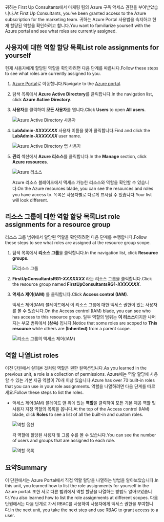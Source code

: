 <span data-ttu-id="e3a5a-101">귀하는 First Up Consultants에서 마케팅 팀의 Azure 구독 액세스 권한을 부여받았습니다.</span><span class="sxs-lookup"><span data-stu-id="e3a5a-101">At First Up Consultants, you've been granted access to the Azure subscription for the marketing team.</span></span> <span data-ttu-id="e3a5a-102">귀하는 Azure Portal 사용법을 숙지하고 현재 할당된 역할을 확인하려고 합니다.</span><span class="sxs-lookup"><span data-stu-id="e3a5a-102">You want to familiarize yourself with the Azure portal and see what roles are currently assigned.</span></span>

## <a name="list-role-assignments-for-yourself"></a><span data-ttu-id="e3a5a-103">사용자에 대한 역할 할당 목록</span><span class="sxs-lookup"><span data-stu-id="e3a5a-103">List role assignments for yourself</span></span>

<span data-ttu-id="e3a5a-104">현재 사용자에게 할당된 역할을 확인하려면 다음 단계를 따릅니다.</span><span class="sxs-lookup"><span data-stu-id="e3a5a-104">Follow these steps to see what roles are currently assigned to you.</span></span>

1. <span data-ttu-id="e3a5a-105">[Azure Portal](https://portal.azure.com/?azure-portal=true)로 이동합니다.</span><span class="sxs-lookup"><span data-stu-id="e3a5a-105">Navigate to the [Azure portal](https://portal.azure.com/?azure-portal=true).</span></span>

1. <span data-ttu-id="e3a5a-106">탐색 목록에서 **Azure Active Directory**를 클릭합니다.</span><span class="sxs-lookup"><span data-stu-id="e3a5a-106">In the navigation list, click **Azure Active Directory**.</span></span>

1. <span data-ttu-id="e3a5a-107">**사용자**를 클릭하여 **모든 사용자**를 엽니다.</span><span class="sxs-lookup"><span data-stu-id="e3a5a-107">Click **Users** to open **All users**.</span></span>

    ![Azure Active Directory 사용자](../media-draft/4-aad-all-users.png)

1. <span data-ttu-id="e3a5a-109">**LabAdmin-_XXXXXXX_** 사용자 이름을 찾아 클릭합니다.</span><span class="sxs-lookup"><span data-stu-id="e3a5a-109">Find and click the **LabAdmin-_XXXXXXX_** user name.</span></span>

    ![Azure Active Directory 랩 사용자](../media-draft/4-aad-all-users-lab.png)

1. <span data-ttu-id="e3a5a-111">**관리** 섹션에서 **Azure 리소스**를 클릭합니다.</span><span class="sxs-lookup"><span data-stu-id="e3a5a-111">In the **Manage** section, click **Azure resources**.</span></span>

    ![Azure 리소스](../media-draft/4-aad-user-azure-resources.png)

    <span data-ttu-id="e3a5a-113">Azure 리소스 블레이드에서 액세스 가능한 리소스와 역할을 확인할 수 있습니다.</span><span class="sxs-lookup"><span data-stu-id="e3a5a-113">On the Azure resources blade, you can see the resources and roles you have access to.</span></span> <span data-ttu-id="e3a5a-114">목록은 사용자별로 다르게 표시될 수 있습니다.</span><span class="sxs-lookup"><span data-stu-id="e3a5a-114">Your list will look different.</span></span>

## <a name="list-role-assignments-for-a-resource-group"></a><span data-ttu-id="e3a5a-115">리소스 그룹에 대한 역할 할당 목록</span><span class="sxs-lookup"><span data-stu-id="e3a5a-115">List role assignments for a resource group</span></span>

<span data-ttu-id="e3a5a-116">리소스 그룹 범위에서 할당된 역할을 확인하려면 다음 단계를 수행합니다.</span><span class="sxs-lookup"><span data-stu-id="e3a5a-116">Follow these steps to see what roles are assigned at the resource group scope.</span></span>

1. <span data-ttu-id="e3a5a-117">탐색 목록에서 **리소스 그룹**을 클릭합니다.</span><span class="sxs-lookup"><span data-stu-id="e3a5a-117">In the navigation list, click **Resource groups**.</span></span>

   ![리소스 그룹](../media-draft/4-resource-groups.png)

1. <span data-ttu-id="e3a5a-119">**FirstUpConsultantsRG1-_XXXXXXX_** 라는 리소스 그룹을 클릭합니다.</span><span class="sxs-lookup"><span data-stu-id="e3a5a-119">Click the resource group named **FirstUpConsultantsRG1-_XXXXXXX_**.</span></span>

1. <span data-ttu-id="e3a5a-120">**액세스 제어(IAM)** 를 클릭합니다.</span><span class="sxs-lookup"><span data-stu-id="e3a5a-120">Click **Access control (IAM)**.</span></span>

   <span data-ttu-id="e3a5a-121">액세스 제어(IAM) 블레이드에서 이 리소스 그룹에 대한 액세스 권한이 있는 사용자를 볼 수 있습니다.</span><span class="sxs-lookup"><span data-stu-id="e3a5a-121">On the Access control (IAM) blade, you can see who has access to this resource group.</span></span> <span data-ttu-id="e3a5a-122">일부 역할의 범위는 **이 리소스**이지만 나머지는 부모 범위에서 **(상속)** 됩니다.</span><span class="sxs-lookup"><span data-stu-id="e3a5a-122">Notice that some roles are scoped to **This resource** while others are **(Inherited)** from a parent scope.</span></span>

   ![리소스 그룹의 액세스 제어(IAM)](../media-draft/4-resource-group-access-control.png)

## <a name="list-roles"></a><span data-ttu-id="e3a5a-124">역할 나열</span><span class="sxs-lookup"><span data-stu-id="e3a5a-124">List roles</span></span>

<span data-ttu-id="e3a5a-125">이전 단원에서 살펴본 것처럼 역할은 권한 컬렉션입니다.</span><span class="sxs-lookup"><span data-stu-id="e3a5a-125">As you learned in the previous unit, a role is a collection of permissions.</span></span> <span data-ttu-id="e3a5a-126">Azure에는 역할 할당에 사용할 수 있는 기본 제공 역할이 70개 이상 있습니다.</span><span class="sxs-lookup"><span data-stu-id="e3a5a-126">Azure has over 70 built-in roles that you can use in your role assignments.</span></span> <span data-ttu-id="e3a5a-127">역할을 나열하려면 다음 단계를 따르세요.</span><span class="sxs-lookup"><span data-stu-id="e3a5a-127">Follow these steps to list the roles.</span></span>

- <span data-ttu-id="e3a5a-128">액세스 제어(IAM) 블레이드 맨 위에 있는 **역할**을 클릭하여 모든 기본 제공 역할 및 사용자 지정 역할의 목록을 봅니다.</span><span class="sxs-lookup"><span data-stu-id="e3a5a-128">At the top of the Access control (IAM) blade, click **Roles** to see a list of all the built-in and custom roles.</span></span>

   ![역할 옵션](../media-draft/4-roles-option.png)

   <span data-ttu-id="e3a5a-130">각 역할에 할당된 사용자 및 그룹 수를 볼 수 있습니다.</span><span class="sxs-lookup"><span data-stu-id="e3a5a-130">You can see the number of users and groups that are assigned to each role.</span></span>

   ![역할 목록](../media-draft/4-roles-list.png)

## <a name="summary"></a><span data-ttu-id="e3a5a-132">요약</span><span class="sxs-lookup"><span data-stu-id="e3a5a-132">Summary</span></span>

<span data-ttu-id="e3a5a-133">이 단원에서는 Azure Portal에서 직접 역할 할당을 나열하는 방법을 알아보았습니다.</span><span class="sxs-lookup"><span data-stu-id="e3a5a-133">In this unit, you learned how to list the role assignments for yourself in the Azure portal.</span></span> <span data-ttu-id="e3a5a-134">또한 서로 다른 범위에서 역할 할당을 나열하는 방법도 알아보았습니다.</span><span class="sxs-lookup"><span data-stu-id="e3a5a-134">You also learned how to list the role assignments at different scopes.</span></span> <span data-ttu-id="e3a5a-135">다음 단원에서는 다음 단계로 가서 RBAC를 사용하여 사용자에게 액세스 권한을 부여합니다.</span><span class="sxs-lookup"><span data-stu-id="e3a5a-135">In the next unit, you take the next step and use RBAC to grant access to a user.</span></span>
